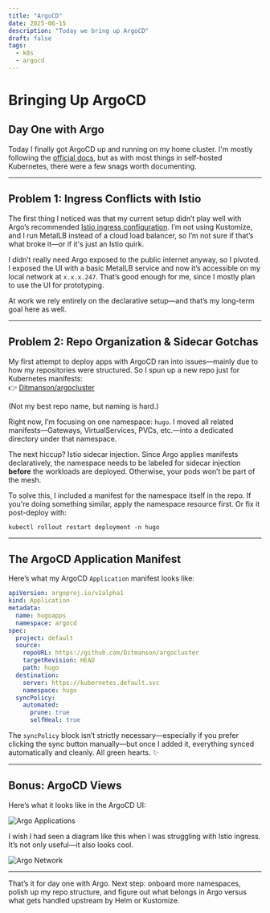 ```yaml
---
title: "ArgoCD"
date: 2025-06-15
description: "Today we bring up ArgoCD"
draft: false
tags:
  - k8s
  - argocd
---
```


# Bringing Up ArgoCD

## Day One with Argo

Today I finally got ArgoCD up and running on my home cluster. I'm mostly following the [official docs](https://argo-cd.readthedocs.io/en/stable/operator-manual/declarative-setup/), but as with most things in self-hosted Kubernetes, there were a few snags worth documenting.

---

## Problem 1: Ingress Conflicts with Istio

The first thing I noticed was that my current setup didn’t play well with Argo’s recommended [Istio ingress configuration](https://argo-cd.readthedocs.io/en/stable/operator-manual/ingress/#istio). I’m not using Kustomize, and I run MetalLB instead of a cloud load balancer, so I’m not sure if that’s what broke it—or if it's just an Istio quirk.

I didn’t really need Argo exposed to the public internet anyway, so I pivoted. I exposed the UI with a basic MetalLB service and now it’s accessible on my local network at `x.x.x.247`. That’s good enough for me, since I mostly plan to use the UI for prototyping.

At work we rely entirely on the declarative setup—and that’s my long-term goal here as well.

---

## Problem 2: Repo Organization & Sidecar Gotchas

My first attempt to deploy apps with ArgoCD ran into issues—mainly due to how my repositories were structured. So I spun up a new repo just for Kubernetes manifests:  
👉 [Ditmanson/argocluster](https://github.com/Ditmanson/argocluster)

(Not my best repo name, but naming is hard.)

Right now, I’m focusing on one namespace: `hugo`. I moved all related manifests—Gateways, VirtualServices, PVCs, etc.—into a dedicated directory under that namespace.

The next hiccup? Istio sidecar injection. Since Argo applies manifests declaratively, the namespace needs to be labeled for sidecar injection **before** the workloads are deployed. Otherwise, your pods won’t be part of the mesh.

To solve this, I included a manifest for the namespace itself in the repo. If you're doing something similar, apply the namespace resource first. Or fix it post-deploy with:

    kubectl rollout restart deployment -n hugo

---

## The ArgoCD Application Manifest

Here’s what my ArgoCD `Application` manifest looks like:

```yaml
apiVersion: argoproj.io/v1alpha1
kind: Application
metadata:
  name: hugoapps
  namespace: argocd
spec:
  project: default
  source:
    repoURL: https://github.com/Ditmanson/argocluster
    targetRevision: HEAD
    path: hugo
  destination:
    server: https://kubernetes.default.svc
    namespace: hugo
  syncPolicy:
    automated:
      prune: true
      selfHeal: true
```

The `syncPolicy` block isn’t strictly necessary—especially if you prefer clicking the sync button manually—but once I added it, everything synced automatically and cleanly. All green hearts. ✨

---

## Bonus: ArgoCD Views

Here’s what it looks like in the ArgoCD UI:

![Argo Applications](/argocd/argocdapplications.png)

I wish I had seen a diagram like this when I was struggling with Istio ingress. It’s not only useful—it also looks cool.

![Argo Network](/argocd/argonetwork.png)

---

That’s it for day one with Argo. Next step: onboard more namespaces, polish up my repo structure, and figure out what belongs in Argo versus what gets handled upstream by Helm or Kustomize.

